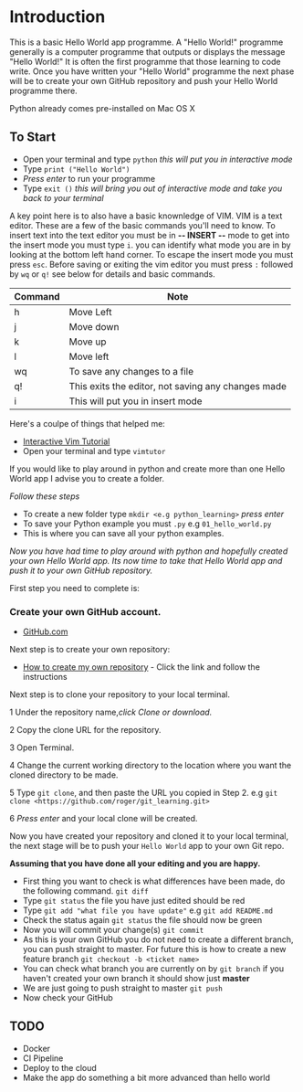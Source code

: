 # Introduction 

This is a basic Hello World app programme. A "Hello World!" programme generally is a computer programme that outputs or displays the message "Hello World!" It is often the first programme that those learning to code write. Once you have written your "Hello World" programme the next phase will be to create your own GitHub repository and push your Hello World programme there. 

Python already comes pre-installed on Mac OS X

## To Start

- Open your terminal and type `python` *this will put you in interactive mode*
- Type `print ("Hello World")` 
- *Press enter* to run your programme
- Type `exit ()` *this will bring you out of interactive mode and take you back to your terminal*

A key point here is to also have a basic knownledge of VIM. VIM is a text editor. These are a few of the basic commands you'll need to know.
To insert text into the text editor you must be in **-- INSERT --** mode to get into the insert mode you must type `i`. you can identify what mode you are in by looking at the bottom left hand corner. To escape the insert mode you must press `esc`. Before saving or exiting the vim editor you must press `:` followed by `wq` or `q!` see below for details and basic commands.

| Command | Note |
| ------- | ---- |
| h | Move Left |
| j | Move down |
| k | Move up |
| l | Move left |
| wq | To save any changes to a file |
| q! | This exits the editor, not saving any changes made |
| i | This will put you in insert mode |

Here's a coulpe of things that helped me:
* [Interactive Vim Tutorial](https://www.openvim.com/) 
* Open your terminal and type `vimtutor`

If you would like to play around in python and create more than one Hello World app I advise you to create a folder.

*Follow these steps*

- To create a new folder type `mkdir <e.g python_learning>` *press enter*
- To save your Python example you must `.py` e.g `01_hello_world.py`
- This is where you can save all your python examples.

*Now you have had time to play around with python and hopefully created your own *Hello World* app. Its now time to take  that Hello World app and push it to your own GitHub repository.*

First step you need to complete is:

### Create your own GitHub account. 
* [GitHub.com](github.com) 

Next step is to create your own repository:
* [How to create my own repository](https://help.github.com/en/articles/create-a-repo) - Click the link and follow the instructions

Next step is to clone your repository to your local terminal.

1 Under the repository name,*click Clone or download.*

2 Copy the clone URL for the repository.

3 Open Terminal.

4 Change the current working directory to the location where you want the cloned directory to be made.

5 Type `git clone`, and then paste the URL you copied in Step 2. e.g `git clone <https://github.com/roger/git_learning.git>`

6 *Press enter* and your local clone will be created.

Now you have created your repository and cloned it to your local terminal, the next stage will be to push your `Hello World` app to your own Git repo.

**Assuming that you have done all your editing and you are happy.**

- First thing you want to check is what differences have been made, do the following command. `git diff` 
- Type `git status` the file you have just edited should be red
- Type `git add "what file you have update"` e.g `git add README.md`
- Check the status again `git status` the file should now be green
- Now you will commit your change(s) `git commit` 
- As this is your own GitHub you do not need to create a different branch, you can push straight to master. For future this is how to create a new feature branch `git checkout -b <ticket name>`
- You can check what branch you are currently on by `git branch` if you haven't created your own branch it should show just **master**
- We are just going to push straight to master `git push`
- Now check your GitHub


## TODO

- Docker
- CI Pipeline
- Deploy to the cloud
- Make the app do something a bit more advanced than hello world
